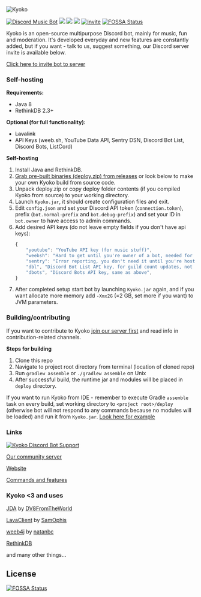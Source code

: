 <img src="https://raw.githubusercontent.com/KyokoBot/Kyoko/kyoko-v2/assets/kyokobot-banner2.png" alt="Kyoko"/>

<a href="https://discordbots.org/bot/375750637540868107"><img src="https://discordbots.org/api/widget/upvotes/375750637540868107.svg" alt="Discord Music Bot" /></a> <img src="https://img.shields.io/github/license/KyokoBot/Kyoko.svg"> <img src="https://img.shields.io/github/contributors/KyokoBot/Kyoko.svg"> <img src="https://img.shields.io/badge/jda-3-blue.svg"> [![invite](https://img.shields.io/discord/375752406727786498.svg?logo=discord&colorB=7289DA)](https://discord.gg/ZvDRQf7)
[![FOSSA Status](https://app.fossa.io/api/projects/git%2Bgithub.com%2FKyokoBot%2FKyoko.svg?type=shield)](https://app.fossa.io/projects/git%2Bgithub.com%2FKyokoBot%2FKyoko?ref=badge_shield)

Kyoko is an open-source multipurpose Discord bot, mainly for music, fun and moderation. It's developed everyday and new features are constantly added, but if you want - talk to us, suggest something, our Discord server invite is available below.

[Click here to invite bot to server](https://discordapp.com/oauth2/authorize?&client_id=375750637540868107&scope=bot&permissions=2117598326)

### Self-hosting

**Requirements:**

- Java 8
- RethinkDB 2.3+

**Optional (for full functionality):**

- ~~Lavalink~~
- API Keys (weeb.sh, YouTube Data API, Sentry DSN, Discord Bot List, Discord Bots, ListCord)

**Self-hosting**

1. Install Java and RethinkDB.
2. [Grab pre-built binaries (deploy.zip) from releases](https://github.com/KyokoBot/Kyoko/releases) or look below to make your own Kyoko build from source code.
3. Unpack deploy.zip or copy deploy folder contents (if you compiled Kyoko from source) to your working directory.
4. Launch `Kyoko.jar`, it should create configuration files and exit.
5. Edit `config.json` and set your Discord API token (`connection.token`), prefix (`bot.normal-prefix` and `bot.debug-prefix`) and set your ID in `bot.owner` to have access to admin commands.
6. Add desired API keys (do not leave empty fields if you don't have api keys):
   ```js
   {
       "youtube": "YouTube API key (for music stuff)",
       "weebsh": "Hard to get until you're owner of a bot, needed for reaction commands",
       "sentry": "Error reporting, you don't need it until you're hosting your own Kyoko-based bot",
       "dbl", "Discord Bot List API key, for guild count updates, not needed if you are just selfhosting",
       "dbots", "Discord Bots API key, same as above",
   }
   ```
7. After completed setup start bot by launching `Kyoko.jar` again, and if you want allocate more memory add `-Xmx2G` (=2 GB, set more if you want) to JVM parameters.

### Building/contributing

If you want to contribute to Kyoko [join our server first](https://discord.gg/ZvDRQf7) and read info in contribution-related channels.

**Steps for building**

1. Clone this repo
2. Navigate to project root directory from terminal (location of cloned repo)
3. Run `gradlew assemble` or `./gradlew assemble` on Unix
4. After successful build, the runtime jar and modules will be placed in `deploy` directory.

If you want to run Kyoko from IDE - remember to execute Gradle `assemble` task on every build, set working directory to `<project root>/deploy` (otherwise bot will not respond to any commands because no modules will be loaded) and run it from `Kyoko.jar`. [Look here for example](http://i.imgur.com/EMWG6Ve.png)

### Links

[![Kyoko Discord Bot Support](https://discordapp.com/api/guilds/375752406727786498/embed.png?style=banner3)](https://discord.gg/ZvDRQf7)

[Our community server](https://discord.gg/ZvDRQf7)

[Website](https://kyokobot.moe)

[Commands and features](https://kyokobot.moe/commands)

### Kyoko <3 and uses

[JDA](https://github.com/DV8FromTheWorld/JDA) by [DV8FromTheWorld](https://github.com/DV8FromTheWorld)

[LavaClient](https://github.com/SamOphis/LavaClient) by [SamOphis](https://github.com/SamOphis)

[weeb4j](https://github.com/natanbc/weeb4j) by [natanbc](https://github.com/natanbc)

[RethinkDB](https://rethinkdb.com)

and many other things...

## License
[![FOSSA Status](https://app.fossa.io/api/projects/git%2Bgithub.com%2FKyokoBot%2FKyoko.svg?type=large)](https://app.fossa.io/projects/git%2Bgithub.com%2FKyokoBot%2FKyoko?ref=badge_large)
